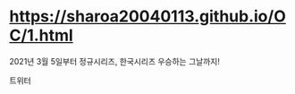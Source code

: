 <h1><a href="https://sharoa20040113.github.io/OC/1.html">https://sharoa20040113.github.io/OC/1.html</a></h1>

2021년 3월 5일부터 정규시리즈, 한국시리즈 우승하는 그날까지!

트위터
